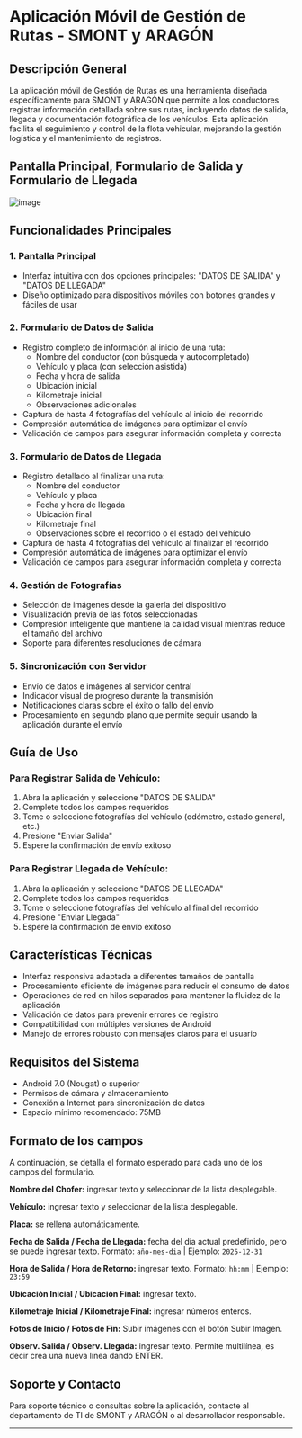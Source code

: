 # Aplicación Móvil de Gestión de Rutas - SMONT y ARAGÓN

## Descripción General

La aplicación móvil de Gestión de Rutas es una herramienta diseñada específicamente para SMONT y ARAGÓN que permite a los conductores registrar información detallada sobre sus rutas, incluyendo datos de salida, llegada y documentación fotográfica de los vehículos. Esta aplicación facilita el seguimiento y control de la flota vehicular, mejorando la gestión logística y el mantenimiento de registros.

## Pantalla Principal, Formulario de Salida y Formulario de Llegada
![image](https://github.com/user-attachments/assets/c384764f-65a4-4f49-8cf8-ed824367d296)

## Funcionalidades Principales

### 1. Pantalla Principal
- Interfaz intuitiva con dos opciones principales: "DATOS DE SALIDA" y "DATOS DE LLEGADA"
- Diseño optimizado para dispositivos móviles con botones grandes y fáciles de usar

### 2. Formulario de Datos de Salida
- Registro completo de información al inicio de una ruta:
  - Nombre del conductor (con búsqueda y autocompletado)
  - Vehículo y placa (con selección asistida)
  - Fecha y hora de salida
  - Ubicación inicial
  - Kilometraje inicial
  - Observaciones adicionales
- Captura de hasta 4 fotografías del vehículo al inicio del recorrido
- Compresión automática de imágenes para optimizar el envío
- Validación de campos para asegurar información completa y correcta

### 3. Formulario de Datos de Llegada
- Registro detallado al finalizar una ruta:
  - Nombre del conductor
  - Vehículo y placa
  - Fecha y hora de llegada
  - Ubicación final
  - Kilometraje final
  - Observaciones sobre el recorrido o el estado del vehículo
- Captura de hasta 4 fotografías del vehículo al finalizar el recorrido
- Compresión automática de imágenes para optimizar el envío
- Validación de campos para asegurar información completa y correcta

### 4. Gestión de Fotografías
- Selección de imágenes desde la galería del dispositivo
- Visualización previa de las fotos seleccionadas
- Compresión inteligente que mantiene la calidad visual mientras reduce el tamaño del archivo
- Soporte para diferentes resoluciones de cámara

### 5. Sincronización con Servidor
- Envío de datos e imágenes al servidor central
- Indicador visual de progreso durante la transmisión
- Notificaciones claras sobre el éxito o fallo del envío
- Procesamiento en segundo plano que permite seguir usando la aplicación durante el envío

## Guía de Uso

### Para Registrar Salida de Vehículo:
1. Abra la aplicación y seleccione "DATOS DE SALIDA"
2. Complete todos los campos requeridos
3. Tome o seleccione fotografías del vehículo (odómetro, estado general, etc.)
4. Presione "Enviar Salida"
5. Espere la confirmación de envío exitoso

### Para Registrar Llegada de Vehículo:
1. Abra la aplicación y seleccione "DATOS DE LLEGADA"
2. Complete todos los campos requeridos
3. Tome o seleccione fotografías del vehículo al final del recorrido
4. Presione "Enviar Llegada"
5. Espere la confirmación de envío exitoso

## Características Técnicas

- Interfaz responsiva adaptada a diferentes tamaños de pantalla
- Procesamiento eficiente de imágenes para reducir el consumo de datos
- Operaciones de red en hilos separados para mantener la fluidez de la aplicación
- Validación de datos para prevenir errores de registro
- Compatibilidad con múltiples versiones de Android
- Manejo de errores robusto con mensajes claros para el usuario

## Requisitos del Sistema

- Android 7.0 (Nougat) o superior
- Permisos de cámara y almacenamiento
- Conexión a Internet para sincronización de datos
- Espacio mínimo recomendado: 75MB

## Formato de los campos

A continuación, se detalla el formato esperado para cada uno de los campos del formulario.

**Nombre del Chofer:** ingresar texto y seleccionar de la lista desplegable.

**Vehículo:** ingresar texto y seleccionar de la lista desplegable.

**Placa:** se rellena automáticamente.

**Fecha de Salida / Fecha de Llegada:** fecha del día actual predefinido, pero se puede ingresar texto. Formato: `año-mes-dia` | Ejemplo: `2025-12-31`

**Hora de Salida / Hora de Retorno:** ingresar texto. Formato: `hh:mm` | Ejemplo: `23:59`

**Ubicación Inicial / Ubicación Final:** ingresar texto.

**Kilometraje Inicial / Kilometraje Final:** ingresar números enteros.

**Fotos de Inicio / Fotos de Fin:** Subir imágenes con el botón Subir Imagen.

**Observ. Salida / Observ. Llegada:** ingresar texto. Permite multilínea, es decir crea una nueva línea dando ENTER.

## Soporte y Contacto

Para soporte técnico o consultas sobre la aplicación, contacte al departamento de TI de SMONT y ARAGÓN o al desarrollador responsable.

---
